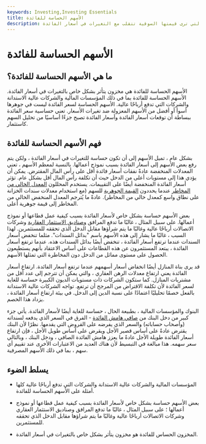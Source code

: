```yaml
---
keywords: Investing,Investing Essentials
title: الأسهم الحساسة للفائدة
description: تشير الأسهم الحساسة للفائدة إلى الأسهم في الشركات التي ترى قيمتها السوقية تتقلب مع التغيرات في أسعار الفائدة.
---
```


# الأسهم الحساسة للفائدة
## ما هي الأسهم الحساسة للفائدة؟

الأسهم الحساسة للفائدة هي مخزون يتأثر بشكل خاص بالتغيرات في أسعار الفائدة. الأسهم الحساسة للفائدة بما في ذلك المؤسسات المالية والشركات عالية الاستدانة والشركات التي تدفع أرباحًا عالية. الأسهم الحساسة لسعر الفائدة ليست في جوهرها أسوأ أو أفضل من الأسهم المعزولة ضد تغيرات الأسعار. تعني حساسية سعر الفائدة ببساطة أن توقعات أسعار الفائدة وأسعار الفائدة تصبح جزءًا أساسيًا من تحليل السهم كاستثمار.

## فهم الأسهم الحساسة للفائدة

بشكل عام ، تميل الأسهم إلى أن تكون حساسة للتغيرات في أسعار الفائدة ، ولكن يتم رفع بعض الأسهم إلى أسعار الفائدة بسبب نموذج أعمالها. بالنسبة لمعظم الأسهم ، تعني المعدلات المنخفضة عادةً نفقات أسعار فائدة أقل على رأس المال المقترض. يمكن أن يؤدي هذا إلى مستويات أعلى من الدخل حيث أن تكلفة رأس المال أقل بشكل عام. تؤثر أسعار الفائدة المنخفضة أيضًا على التقييمات. يستخدم المحللون [المعدل الخالي من المخاطر](/risk-freerate) عندما يحددون [القيمة الجوهرية](/intrinsicvalue) للسهم (مع استخدام معدلات سندات الخزانة على نطاق واسع كمعدل خالي من المخاطر). عادةً ما يُترجم المعدل المنخفض الخالي من المخاطر إلى قيمة جوهرية أعلى.

بعض الأسهم حساسة بشكل خاص لأسعار الفائدة بسبب كيفية عمل قطاعها أو نموذج أعمالها. على سبيل المثال ، غالبًا ما تدفع المرافق [وصناديق الاستثمار العقارية](/reit) وشركات الاتصالات أرباحًا عالية وغالبًا ما يتم شراؤها مقابل الدخل الذي تحققه للمستثمرين. لهذا السبب ، غالبًا ما يشار إلى هذه الأسهم باسم "بدائل السندات". مثلما تنخفض أسعار السندات عندما ترتفع أسعار الفائدة ، تنخفض أيضًا بدائل السندات هذه. عندما ترتفع أسعار الفائدة ، يبتعد المستثمرون عن هذه القطاعات على أساس الاعتقاد بأنهم يستطيعون الحصول على مستوى مماثل من الدخل دون المخاطرة التي تمثلها الأسهم.

قد يرى بناة المنازل أيضًا انخفاض أسعار أسهمهم عندما ترتفع أسعار الفائدة. ارتفاع أسعار الفائدة يعني ارتفاع معدلات الرهن العقاري ، والتي يمكن أن تترجم إلى عدد أقل من مشتريات المنازل. كما ستكون الشركات ذات مستويات الديون الكبيرة حساسة للغاية لسعر الفائدة لأن تكلفة الاقتراض من المرجح أن ترتفع. تواجه الشركات عالية الاستدانة بالفعل خصمًا تحليليًا اعتمادًا على نسبة الدين إلى الدخل. في بيئة ارتفاع أسعار الفائدة ، يزداد هذا الخصم.

البنوك والمؤسسات المالية ، بطبيعة الحال ، حساسة للغاية أيضًا لأسعار الفائدة. يأتي جزء كبير من دخل البنك من [صافي هامش الفائدة](/netinterestmargin) - الفرق في السعر الذي يدفعه لسنداته (وأصحاب حساباته) والسعر الذي يفرضه على القروض التي يقدمها. نظرًا لأن البنك يقترض عادةً على أساس قصير الأجل ويقرض على أساس طويل الأجل ، فإن ارتفاع أسعار الفائدة طويلة الأجل عادةً ما يعزز هامش الفائدة الصافي ، ودخل البنك ، وبالتالي سعر سهمه. هذا مبالغة في التبسيط لأن هناك العديد من الاعتبارات الأخرى عند تقييم أي سهم ، بما في ذلك الأسهم المصرفية.

## يسلط الضوء

- المؤسسات المالية والشركات عالية الاستدانة والشركات التي تدفع أرباحًا عالية كلها أمثلة على الأسهم الحساسة للفائدة.

- بعض الأسهم حساسة بشكل خاص لأسعار الفائدة بسبب كيفية عمل قطاعها أو نموذج أعمالها ؛ على سبيل المثال ، غالبًا ما تدفع المرافق وصناديق الاستثمار العقاري وشركات الاتصالات أرباحًا عالية وغالبًا ما يتم شراؤها مقابل الدخل الذي تحققه للمستثمرين.

- المخزون الحساس للفائدة هو مخزون يتأثر بشكل خاص بالتغيرات في أسعار الفائدة.

